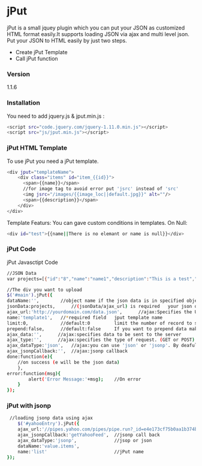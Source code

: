 # jPut

jPut is a small jquey plugin which you can put your JSON as customized HTML format easily.It supports loading JSON via ajax and multi level json. Put your JSON to HTML easily by just two steps.

 - Create jPut Template
 - Call jPut function

### Version
1.1.6

### Installation

You need to add jquery.js & jput.min.js :

```sh
<script src="code.jquery.com/jquery-1.11.0.min.js"></script>
<script src="js/jput.min.js"></script>
```

### jPut HTML Template

To use jPut you need a jPut template. 

```sh
<div jput="templateName">
    <div class="items" id="item_{{id}}">
      <span>{{name}}</span>
      //for image tag to avoid error put 'jsrc' instead of 'src'
	  <img jsrc="/images/{{image_loc||default.jpg}}" alt=""/>
      <span>{{description}}</span>
    </div>
</div>
```

Template Featurs:
You can gave custom conditions in templates.
On Null:
```sh
<div id="test">{{name||There is no elemant or name is null}}</div>
```

### jPut Code

jPut Javasctipt Code

```sh
//JSON Data    
var projects=[{"id":"8","name":"name1","description":"This is a test","image_loc":"image1.jpg"}, {"id":"9","name":"name2", "description":"Test 2","image_loc":"image2.jpg"}];

//The div you want to upload    
$('#main').jPut({
dataName:'',        //object name if the json data is in specified object
jsonData:projects,      //(jsonData/ajax_url) is required   your json data to append/prepend
ajax_url:'http://yourdomain.com/data.json',      //ajax:Specifies the URL to send the request to. Default is the current page
name:'template1',   //*required field   jput template name
limit:0,            //default:0         limit the number of record to show
prepend:false,      //default:false     If you want to prepend data make it true. By default data will append 
ajax_data:'',      //ajax:specifies data to be sent to the server
ajax_type:'',      //ajax:specifies the type of request. (GET or POST)
ajax_dataType:'json',   //ajax:you can use 'json' or 'jsonp'. By deafult it will be json
ajax_jsonpCallback:'',  //ajax:jsonp callback
done:function(e){   
    //on success (e will be the json data)
    },
error:function(msg){
        alert('Error Message:'+msg);    //On error
    }
});
```

### jPut with jsonp
```sh
 //loading jsonp data using ajax
    $('#yahooEntry').jPut({
    ajax_url:'//pipes.yahoo.com/pipes/pipe.run?_id=e4e173cf75b0aa1b374b7987398d6091&_render=json&_callback=getYahooFeed',
    ajax_jsonpCallback:'getYahooFeed',  //jsonp call back
    ajax_dataType:'jsonp',              //jsop or json
    dataName:'value.items',         
    name:'list'                         //jPut name
});
```